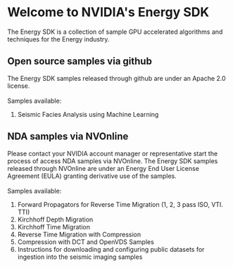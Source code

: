 # Welcome to NVIDIA's Energy SDK

The Energy SDK is a collection of sample GPU accelerated algorithms and techniques for the Energy industry.  

## Open source samples via github
The Energy SDK samples released through github are under an Apache 2.0 license.<br>
<br>
Samples available:<br>
1. Seismic Facies Analysis using Machine Learning<br>

## NDA samples via NVOnline
Please contact your NVIDIA account manager or representative start the process of access NDA samples via NVOnline. The Energy SDK samples released through NVOnline are under an Energy End User License Agreement (EULA) granting derivative use of the samples.<br>
<br>
Samples available:<br>
1. Forward Propagators for Reverse Time Migration (1, 2, 3 pass ISO, VTI. TTI)<br>
2. Kirchhoff Depth Migration<br>
3. Kirchhoff Time Migration<br>
4. Reverse Time Migration with Compression<br>
5. Compression with DCT and OpenVDS Samples<br>
6. Instructions for downloading and configuring public datasets for ingestion into the seismic imaging samples <br>

